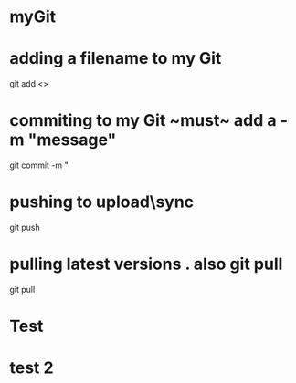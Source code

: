 # myGit
# adding a filename to my Git
git add <<filename>>
# commiting to my Git ~must~ add a -m "message"
git commit -m " 
# pushing to upload\sync
git push
# pulling latest versions . also git pull <REMOTE> <name-of-branch>
git pull
#
#
#

# Test
# test 2
